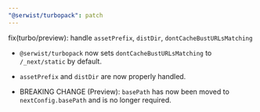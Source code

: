 ```yaml
---
"@serwist/turbopack": patch
---
```

<!-- Delete on release -->
fix(turbo/preview): handle `assetPrefix`, `distDir`, `dontCacheBustURLsMatching`

- `@serwist/turbopack` now sets `dontCacheBustURLsMatching` to `/_next/static` by default.

- `assetPrefix` and `distDir` are now properly handled.

- BREAKING CHANGE (Preview): `basePath` has now been moved to `nextConfig.basePath` and is no longer required.